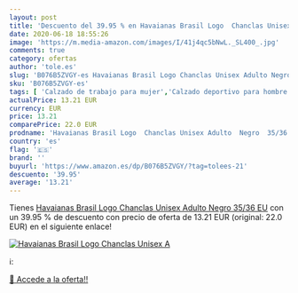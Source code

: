 ```yaml
---
layout: post
title: 'Descuento del 39.95 % en Havaianas Brasil Logo  Chanclas Unisex A'
date: 2020-06-18 18:55:26
image: 'https://m.media-amazon.com/images/I/41j4qc5bNwL._SL400_.jpg'
comments: true
category: ofertas
author: 'tole.es'
slug: 'B076B5ZVGY-es Havaianas Brasil Logo Chanclas Unisex Adulto Negro 35/36 EU'
sku: 'B076B5ZVGY-es'
tags: [ 'Calzado de trabajo para mujer','Calzado deportivo para hombre','Calzado sanitario y de hostelería para mujer','Chanclas y sandalias de piscina para hombre','Sandalias y chanclas para niña','Zapatillas y calzado deportivo para hombre','Zapatos','Zapatos para hombre','Zapatos para mujer','Zapatos para niñas pequeñas','Zapatos y complementos','Zuecos sanitarios y de hostelería para mujer','Zuecos y mules para hombre','chanclas', ]
actualPrice: 13.21 EUR
currency: EUR
price: 13.21
comparePrice: 22.0 EUR
prodname: 'Havaianas Brasil Logo  Chanclas Unisex Adulto  Negro  35/36 EU'
country: 'es'
flag: '🇪🇸'
brand: ''
buyurl: 'https://www.amazon.es/dp/B076B5ZVGY/?tag=tolees-21'
descuento: '39.95'
average: '13.21'
---
```


Tienes [Havaianas Brasil Logo  Chanclas Unisex Adulto  Negro  35/36 EU](https://www.amazon.es/dp/B076B5ZVGY/?tag=tolees-21) con un 39.95 % de descuento con precio de oferta de 13.21 EUR (original: 22.0 EUR) en el siguiente enlace!

[![Havaianas Brasil Logo  Chanclas Unisex A](https://m.media-amazon.com/images/I/41j4qc5bNwL._SL400_.jpg)](https://www.amazon.es/dp/B076B5ZVGY/?tag=tolees-21)

ℹ️:


[🛒 Accede a la oferta!!](https://www.amazon.es/dp/B076B5ZVGY/?tag=tolees-21)
